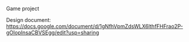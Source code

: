 Game project

Design document:
https://docs.google.com/document/d/1gNfhVpmZdsWLX6lthfFHFrao2P-gOIopInsaCBVSEgg/edit?usp=sharing
